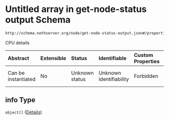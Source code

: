 # Untitled array in get-node-status output Schema

```txt
http://schema.nethserver.org/node/get-node-status-output.json#/properties/cpu/properties/info
```

CPU details

| Abstract            | Extensible | Status         | Identifiable            | Custom Properties | Additional Properties | Access Restrictions | Defined In                                                                               |
| :------------------ | :--------- | :------------- | :---------------------- | :---------------- | :-------------------- | :------------------ | :--------------------------------------------------------------------------------------- |
| Can be instantiated | No         | Unknown status | Unknown identifiability | Forbidden         | Allowed               | none                | [get-node-status-output.json\*](node/get-node-status-output.json "open original schema") |

## info Type

`object[]` ([Details](get-node-status-output-properties-cpu-properties-info-items.md))

